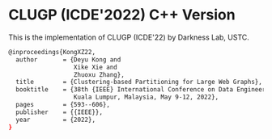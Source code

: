 # CLUGP (ICDE'2022) C++ Version
This is the implementation of CLUGP (ICDE'22) by Darkness Lab, USTC.

```bash
@inproceedings{KongXZ22,
  author       = {Deyu Kong and
                  Xike Xie and
                  Zhuoxu Zhang},
  title        = {Clustering-based Partitioning for Large Web Graphs},
  booktitle    = {38th {IEEE} International Conference on Data Engineering, {ICDE} 2022,
                  Kuala Lumpur, Malaysia, May 9-12, 2022},
  pages        = {593--606},
  publisher    = {{IEEE}},
  year         = {2022},
}
```